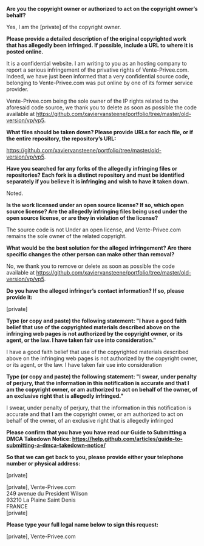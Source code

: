 **Are you the copyright owner or authorized to act on the copyright owner’s behalf?**

Yes, I am the [private] of the copyright owner.

**Please provide a detailed description of the original copyrighted work that has allegedly been infringed. If possible, include a URL to where it is posted online.**

It is a confidential website. I am writing to you as an hosting company to report a serious infringement of the privative rights of Vente-Privee.com. Indeed, we have just been informed that a very confidential source code, belonging to Vente-Privee.com was put online by one of its former service provider.

Vente-Privee.com being the sole owner of the IP rights related to the aforesaid code source, we thank you to delete as soon as possible the code available at https://github.com/xaviervansteene/portfolio/tree/master/old-version/vp/vp5.

**What files should be taken down? Please provide URLs for each file, or if the entire repository, the repository’s URL:**

https://github.com/xaviervansteene/portfolio/tree/master/old-version/vp/vp5.

**Have you searched for any forks of the allegedly infringing files or repositories? Each fork is a distinct repository and must be identified separately if you believe it is infringing and wish to have it taken down.**

Noted.

**Is the work licensed under an open source license? If so, which open source license? Are the allegedly infringing files being used under the open source license, or are they in violation of the license?**

The source code is not Under an open license, and Vente-Privee.com remains the sole owner of the related copyright.

**What would be the best solution for the alleged infringement? Are there specific changes the other person can make other than removal?**

No, we thank you to remove or delete as soon as possible the code available at https://github.com/xaviervansteene/portfolio/tree/master/old-version/vp/vp5.

**Do you have the alleged infringer’s contact information? If so, please provide it:**

[private]

**Type (or copy and paste) the following statement: "I have a good faith belief that use of the copyrighted materials described above on the infringing web pages is not authorized by the copyright owner, or its agent, or the law. I have taken fair use into consideration."**

I have a good faith belief that use of the copyrighted materials described above on the infringing web pages is not authorized by the copyright owner, or its agent, or the law. I have taken fair use into consideration

**Type (or copy and paste) the following statement: "I swear, under penalty of perjury, that the information in this notification is accurate and that I am the copyright owner, or am authorized to act on behalf of the owner, of an exclusive right that is allegedly infringed."**

I swear, under penalty of perjury, that the information in this notification is accurate and that I am the copyright owner, or am authorized to act on behalf of the owner, of an exclusive right that is allegedly infringed

**Please confirm that you have you have read our Guide to Submitting a DMCA Takedown Notice: https://help.github.com/articles/guide-to-submitting-a-dmca-takedown-notice/**

**So that we can get back to you, please provide either your telephone number or physical address:**

[private]

[private], Vente-Privee.com  
249 avenue du President Wilson  
93210 La Plaine Saint Denis  
FRANCE  
[private]

**Please type your full legal name below to sign this request:**

[private], Vente-Privee.com
